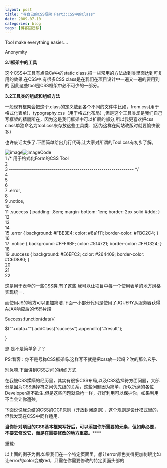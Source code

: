 ```yaml
---
layout: post
title: "写自己的CSS框架 Part3:CSS中的Class"
date: 2009-07-10
categories: blog
tags: [博客园迁移]
---
```


Tool make everything easier….

Anonymity

**3.1****框架中的工具******

这个CSS中工具有点像C\#中的static class,把一些常用的方法放到类里面达到可复用的效果.在CSS中.有很多CSS class是在我们在项目设计中一遍又一遍的要用到的.因此这些tool是CSS框架中必不可少的一部分。

**3.2****工具类的组成和组织方法******

一般现有框架会把这个.class的定义放到各个不同的文件中比如，from.css\(用于格式化表单\)，typography.css（用于格式化布局）,但是这个工具类却是我们自己写框架的精髓所在，因为这是我们框架中可以扩展的部分,所以我更喜欢把css class单独命名为tool.css来存放这些工具类.（因为这样在网站改版时就要愉快很多）

也许废话太多了.下面简单给出几行代码,让大家对所谓的Tool.css有初步了解。

![image](https://cdn.jsdelivr.net/gh/careyson/careyson.github.io@main/assets/images/2009-07-10-css-part3-css-class/css-part3-css-class-ContractedBlock.gif)![image](https://cdn.jsdelivr.net/gh/careyson/careyson.github.io@main/assets/images/2009-07-10-css-part3-css-class/css-part3-css-class-ExpandedBlockStart.gif)Code  
1 /\* 用于格式化Form的CSS Tool  
2   
3 \-------------------------------------------------------------- \*/  
4   
5   
6   
7 .error,  
8   
9 .notice,   
10   
11 .success \{ padding: .8em; margin-bottom: 1em; border: 2px solid \#ddd; \}  
12   
13   
14   
15 .error \{ background: \#FBE3E4; color: \#8a1f11; border-color: \#FBC2C4; \}  
16   
17 .notice \{ background: \#FFF6BF; color: \#514721; border-color: \#FFD324; \}  
18   
19 .success \{ background: \#E6EFC2; color: \#264409; border-color: \#C6D880; \}  
20   
21   
22

这是用于表单的一些CSS类.有了这些.我可以让项目中每一个使用表单的地方风格实现统一.

而使用JS的地方可以更加简洁.下面一小部分代码是使用了JQUERY从服务器获得AJAX响应后的代码片段

Success:function\(data\)\{

$\(“<span>”+data+”</span>”\).addClass\(“success”\).appendTo\(“\#result”\);

\}

恩.是不是简单多了？

PS:看客：你不是号称CSS框架吗.这样写不就是把css放一起吗？吹的那么玄乎.

别急嘛.下面讲到CSS之间的组织方式

在我被CSS蹂躏的经历里，其实有很多CSS布局,以及CSS选择符方面问题，大部分是因为CSS选择符之间优先级的关系，这些问题因为简单，所以折磨的各位Developer痛不欲生.但是这些问题就像枪一样，好好利用可以保护你，如果利用不当会让你遭殃。

下面说说我总结的CSS的OCP原则（开放封闭原则），这个规则是设计模式里的，但我发现在CSS中同样适用.

**当你针对项目的****CSS****基本框架写好后，可以添加你所需要的元素，但如非必要，不要去修改它，而是在需要修改的地方重载。******

重载:

以上面的例子为例.如果我们在一个特定页面里，想让error颜色变得更加刺眼比如让error的color变成red，只需在你需要修改的特定页面头部的<style>标签中设置

1 .error\{  
2   
3 Color:red;  
4   
5 \}  
6

因为内页style比外联style有更高的权值（如果你对CSS的优先级问题不太了解，参考这个文章http://www.xker.com/page/e2009/0622/72573.html），所以error显示的字就会变成红的，但同时又会保留了background和border-color的属性.因此我可以更优雅的覆盖原有CSS，达到重载的目的.

扩展:

当我们需要一组新的css类时,只需要在tool.css相应部分增加即可，比如我们需要表单增加一个介于notice和error之间警告程度的alert用于显示那些有点警告意味的信息.我们只需要加入

1 .alert  
2   
3 \{   
4   
5 /\*\------代码写在这----\*/  
6   
7 \}  
8

这样做的优势:

1. 代码更加优雅,维护更加方便

2. 容易变换网站风格，举个例子，如果你原来的颜色风格偏深，那么你想换一套浅颜色的风格，只需要改变你所需要改变的部分，把你需要改变的部分重新写一个CSS来覆盖原来的CSS，示例代码如下:

<link href="css/tool.css" rel="stylesheet" type="text/css" />   
<link href="css/toolBlue.css" rel="stylesheet" type="text/css" />  


这样看起来tool.css是不是很“面向对象”,很像基类，而toolBlue像子类，继承那些padding和magin之类的布局属性，而重载color等风格属性,oh yes,life seems like more easier than ever bofore：-）

**3.3****写在最后******

下面我拿出一个简单的tool.css展示出来，让大家有个更直观的了解。

![image](https://cdn.jsdelivr.net/gh/careyson/careyson.github.io@main/assets/images/2009-07-10-css-part3-css-class/css-part3-css-class-ContractedBlock.gif)![image](https://cdn.jsdelivr.net/gh/careyson/careyson.github.io@main/assets/images/2009-07-10-css-part3-css-class/css-part3-css-class-ExpandedBlockStart.gif)Code  
/\*用于格式化Form的CSS Tool  
  
\-------------------------------------------------------------- \*/  
  
  
  
.error,  
  
.notice,   
  
.success \{ padding: .8em; margin-bottom: 1em; border: 2px solid \#ddd; \}  
  
  
  
.error \{ background: \#FBE3E4; color: \#8a1f11; border-color: \#FBC2C4; \}  
  
.notice \{ background: \#FFF6BF; color: \#514721; border-color: \#FFD324; \}  
  
.success \{ background: \#E6EFC2; color: \#264409; border-color: \#C6D880; \}  
  
.error a \{ color: \#8a1f11; \}  
  
.notice a \{ color: \#514721; \}  
  
.success a \{ color: \#264409; \}  
  
/\*用于布局方面的css tool  
  
\-------------------------------------------------------------- \*/  
  
.clear \{  
  
clear: both;  
  
display: block;  
  
overflow: hidden;  
  
visibility: hidden;  
  
width: 0;  
  
height: 0;  
  
\}  
  
.clearfix \{  
  
display: inline-block;  
  
\}  
  
//用于显示方框，实际应用中我喜欢加边框  
  
.box \{   
  
padding: 1.5em;   
  
margin-bottom: 1.5em;   
  
background: \#E5ECF9;   
  
\}  
  
/\*根据项目自定义的css tool  
  
\-------------------------------------------------------------- \*/  
  
  
  
//以下几个是用于和js交互时使用  
  
.hide \{ display: none; \}  
  
.highlight \{ background:\#ff0; \}  
  
.added \{ background:\#060; color: \#fff; \}  
  
.removed \{ background:\#900; color: \#fff; \}  
  
//下面是关于字体的  
  
.small \{  
  
font-size: .8em;;   
  
\}  
  
.large \{  
  
font-size: 1.2em;   
  
\}  
  
//还有其他你自定义的class….etc…  


恩.基本经常要用到的就是这些，但tool.css的重点在于随着你项目的进展，这个tool.css也会越来越胖. J
